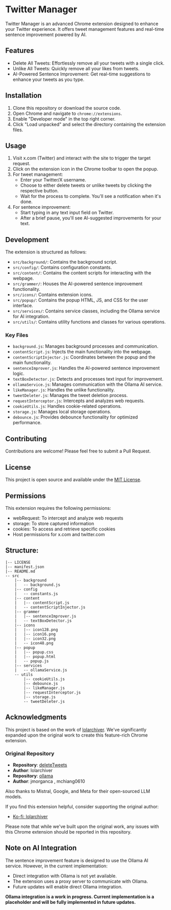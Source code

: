 # Twitter Manager

Twitter Manager is an advanced Chrome extension designed to enhance your Twitter experience. It offers tweet management features and real-time sentence improvement powered by AI.

## Features

- Delete All Tweets: Effortlessly remove all your tweets with a single click.
- Unlike All Tweets: Quickly remove all your likes from tweets.
- AI-Powered Sentence Improvement: Get real-time suggestions to enhance your tweets as you type.

## Installation

1. Clone this repository or download the source code.
2. Open Chrome and navigate to `chrome://extensions`.
3. Enable "Developer mode" in the top right corner.
4. Click "Load unpacked" and select the directory containing the extension files.

## Usage

1. Visit x.com (Twitter) and interact with the site to trigger the target request.
2. Click on the extension icon in the Chrome toolbar to open the popup.
3. For tweet management:
   - Enter your Twitter/X username.
   - Choose to either delete tweets or unlike tweets by clicking the respective button.
   - Wait for the process to complete. You'll see a notification when it's done.
4. For sentence improvement:
   - Start typing in any text input field on Twitter.
   - After a brief pause, you'll see AI-suggested improvements for your text.

## Development

The extension is structured as follows:

- `src/background/`: Contains the background script.
- `src/config/`: Contains configuration constants.
- `src/content/`: Contains the content scripts for interacting with the webpage.
- `src/grammer/`: Houses the AI-powered sentence improvement functionality.
- `src/icons/`: Contains extension icons.
- `src/popup/`: Contains the popup HTML, JS, and CSS for the user interface.
- `src/services/`: Contains service classes, including the Ollama service for AI integration.
- `src/utils/`: Contains utility functions and classes for various operations.

### Key Files

- `background.js`: Manages background processes and communication.
- `contentScript.js`: Injects the main functionality into the webpage.
- `contentScriptInjector.js`: Coordinates between the popup and the main functionality.
- `sentenceImprover.js`: Handles the AI-powered sentence improvement logic.
- `textBoxDetector.js`: Detects and processes text input for improvement.
- `ollamaService.js`: Manages communication with the Ollama AI service.
- `likeManager.js`: Handles the unlike functionality.
- `tweetDeleter.js`: Manages the tweet deletion process.
- `requestInterceptor.js`: Intercepts and analyzes web requests.
- `cookieUtils.js`: Handles cookie-related operations.
- `storage.js`: Manages local storage operations.
- `debounce.js`: Provides debounce functionality for optimized performance.

## Contributing

Contributions are welcome! Please feel free to submit a Pull Request.

## License

This project is open source and available under the [MIT License](LICENSE).

## Permissions

This extension requires the following permissions:
- webRequest: To intercept and analyze web requests
- storage: To store captured information
- cookies: To access and retrieve specific cookies
- Host permissions for x.com and twitter.com

## Structure:
``````
|-- LICENSE
|-- manifest.json
|-- README.md
-- src
    |-- background
    |   -- background.js
    |-- config
    |   -- constants.js
    |-- content
    |   |-- contentScript.js
    |   -- contentScriptInjector.js
    |-- grammer
    |   |-- sentenceImprover.js
    |   -- textBoxDetector.js
    |-- icons
    |   |-- icon128.png
    |   |-- icon16.png
    |   |-- icon32.png
    |   -- icon48.png
    |-- popup
    |   |-- popup.css
    |   |-- popup.html
    |   -- popup.js
    |-- services
    |   -- ollamaService.js
    -- utils
        |-- cookieUtils.js
        |-- debounce.js
        |-- likeManager.js
        |-- requestInterceptor.js
        |-- storage.js
        -- tweetDeleter.js
``````

## Acknowledgments

This project is based on the work of [lolarchiver](https://github.com/Lyfhael/DeleteTweets). We've significantly expanded upon the original work to create this feature-rich Chrome extension.

### Original Repository
- **Repository**: [deleteTweets](https://github.com/Lyfhael/DeleteTweets)
- **Author**: lolarchiver
- **Repository**: [ollama](https://github.com/ollama/ollama)
- **Author**: jmorganca , mchiang0610

Also thanks to Mistral, Google, and Meta for their open-sourced LLM models.

If you find this extension helpful, consider supporting the original author:
- [Ko-fi: lolarchiver](https://ko-fi.com/lolarchiver)

Please note that while we've built upon the original work, any issues with this Chrome extension should be reported in this repository.



## Note on AI Integration

The sentence improvement feature is designed to use the Ollama AI service. However, in the current implementation:

- Direct integration with Ollama is not yet available.
- The extension uses a proxy server to communicate with Ollama.
- Future updates will enable direct Ollama integration.

**Ollama integration is a work in progress. Current implementation
is a placeholder and will be fully implemented in future updates.**
